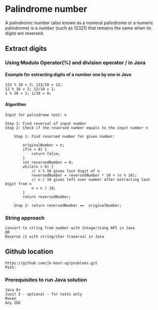 # Palindrome number
A palindromic number (also known as a numeral palindrome or a numeric palindrome) is a number 
(such as 12321) that remains the same when its digits are reversed.
## Extract digits
### Using Modulo Operator(%) and division operator / in Java
#### Example for extracting digits of a number one by one in Java 
    123 % 10 = 3; 123/10 = 12;
    12 % 10 = 2; 12/10 = 1;
    1 % 10 = 1; 1/10 = 0;

#### Algorithm
    Input for palindrome test: n

    Step 1: Find reversal of input number
    Step 2: Check if the reversed number equals to the input number n

        Step 1: Find reversed number for given number:

            originalNumber = n;
            if(n < 0) {
                return false;
            }
            int reversedNumber = 0;
            while(n > 0) {
                // n % 10 gives last digit of n
                reversedNumber = reversedNumber * 10 + (n % 10);
                // n / 10 gives left over number after extracting last digit from n
                n = n / 10;
            }
            return reversedNumber;

        Step 2: return reversedNumber ==  originalNumber;
### String approach
    Convert to string from number with Integer/Long API in Java
    OR
    Reverse it with string/char traversal in Java
## Github location

    https://github.com/jk-boot-up/problems.git
    Path: 
### Prerequisites to run Java solution
    Java 8+
    Junit 5 - optional - for tests only
    Maven
    Any IDE






